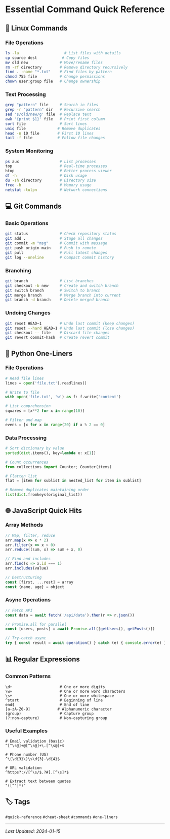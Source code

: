 # Essential Command Quick Reference

## 🐧 Linux Commands

### File Operations
```bash
ls -la                    # List files with details
cp source dest           # Copy files
mv old new              # Move/rename files
rm -rf directory        # Remove directory recursively
find . -name "*.txt"    # Find files by pattern
chmod 755 file          # Change permissions
chown user:group file   # Change ownership
```

### Text Processing
```bash
grep "pattern" file     # Search in files
grep -r "pattern" dir   # Recursive search
sed 's/old/new/g' file  # Replace text
awk '{print $1}' file   # Print first column
sort file               # Sort lines
uniq file              # Remove duplicates
head -n 10 file        # First 10 lines
tail -f file           # Follow file changes
```

### System Monitoring
```bash
ps aux                  # List processes
top                     # Real-time processes
htop                    # Better process viewer
df -h                   # Disk usage
du -sh directory        # Directory size
free -h                 # Memory usage
netstat -tulpn          # Network connections
```

## 💻 Git Commands

### Basic Operations
```bash
git status              # Check repository status
git add .               # Stage all changes
git commit -m "msg"     # Commit with message
git push origin main    # Push to remote
git pull                # Pull latest changes
git log --oneline       # Compact commit history
```

### Branching
```bash
git branch              # List branches
git checkout -b new     # Create and switch branch
git switch branch       # Switch to branch
git merge branch        # Merge branch into current
git branch -d branch    # Delete merged branch
```

### Undoing Changes
```bash
git reset HEAD~1        # Undo last commit (keep changes)
git reset --hard HEAD~1 # Undo last commit (lose changes)
git checkout -- file    # Discard file changes
git revert commit-hash  # Create revert commit
```

## 🐍 Python One-Liners

### File Operations
```python
# Read file lines
lines = open('file.txt').readlines()

# Write to file
with open('file.txt', 'w') as f: f.write('content')

# List comprehension
squares = [x**2 for x in range(10)]

# Filter and map
evens = [x for x in range(20) if x % 2 == 0]
```

### Data Processing
```python
# Sort dictionary by value
sorted(dict.items(), key=lambda x: x[1])

# Count occurrences
from collections import Counter; Counter(items)

# Flatten list
flat = [item for sublist in nested_list for item in sublist]

# Remove duplicates maintaining order
list(dict.fromkeys(original_list))
```

## 🌐 JavaScript Quick Hits

### Array Methods
```javascript
// Map, filter, reduce
arr.map(x => x * 2)
arr.filter(x => x > 0)
arr.reduce((sum, x) => sum + x, 0)

// Find and includes
arr.find(x => x.id === 1)
arr.includes(value)

// Destructuring
const [first, ...rest] = array
const {name, age} = object
```

### Async Operations
```javascript
// Fetch API
const data = await fetch('/api/data').then(r => r.json())

// Promise.all for parallel
const [users, posts] = await Promise.all([getUsers(), getPosts()])

// Try-catch async
try { const result = await operation() } catch (e) { console.error(e) }
```

## 📊 Regular Expressions

### Common Patterns
```regex
\d+                     # One or more digits
\w+                     # One or more word characters
\s+                     # One or more whitespace
^start                  # Beginning of line
end$                    # End of line
[a-zA-Z0-9]            # Alphanumeric character
(group)                 # Capture group
(?:non-capture)         # Non-capturing group
```

### Useful Examples
```regex
# Email validation (basic)
^[^\s@]+@[^\s@]+\.[^\s@]+$

# Phone number (US)
^\(\d{3}\)\s\d{3}-\d{4}$

# URL validation
^https?://[^\s/$.?#].[^\s]*$

# Extract text between quotes
"([^"]*)"
```

## 🏷️ Tags
`#quick-reference` `#cheat-sheet` `#commands` `#one-liners`

---
*Last Updated: 2024-01-15*